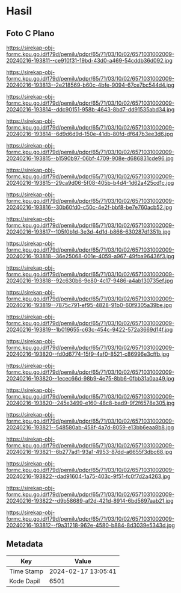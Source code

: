 # Hasil

## Foto C Plano

https://sirekap-obj-formc.kpu.go.id/f79d/pemilu/pdpr/65/71/03/10/02/6571031002009-20240216-193811--ce910f31-19bd-43d0-a469-54cddb36d092.jpg

https://sirekap-obj-formc.kpu.go.id/f79d/pemilu/pdpr/65/71/03/10/02/6571031002009-20240216-193813--2e218569-b60c-4bfe-9094-67ce7bc544d4.jpg

https://sirekap-obj-formc.kpu.go.id/f79d/pemilu/pdpr/65/71/03/10/02/6571031002009-20240216-193814--ddc90151-958b-4643-8bd7-dd91535abd34.jpg

https://sirekap-obj-formc.kpu.go.id/f79d/pemilu/pdpr/65/71/03/10/02/6571031002009-20240216-193814--6d9d6d9d-150e-41db-80fd-df647b3ee3d6.jpg

https://sirekap-obj-formc.kpu.go.id/f79d/pemilu/pdpr/65/71/03/10/02/6571031002009-20240216-193815--b1590b97-06bf-4709-908e-d686831cde96.jpg

https://sirekap-obj-formc.kpu.go.id/f79d/pemilu/pdpr/65/71/03/10/02/6571031002009-20240216-193815--29ca9d06-5f08-405b-b4d4-1d62a425cd1c.jpg

https://sirekap-obj-formc.kpu.go.id/f79d/pemilu/pdpr/65/71/03/10/02/6571031002009-20240216-193816--30b60fd0-c50c-4e2f-bbf8-be7e760acb52.jpg

https://sirekap-obj-formc.kpu.go.id/f79d/pemilu/pdpr/65/71/03/10/02/6571031002009-20240216-193817--105f0b1d-3e3d-4d1d-b866-630287d1351b.jpg

https://sirekap-obj-formc.kpu.go.id/f79d/pemilu/pdpr/65/71/03/10/02/6571031002009-20240216-193818--36e25068-001e-4059-a967-49fba96436f3.jpg

https://sirekap-obj-formc.kpu.go.id/f79d/pemilu/pdpr/65/71/03/10/02/6571031002009-20240216-193818--92c630b6-9e80-4c17-9486-a4ab130735ef.jpg

https://sirekap-obj-formc.kpu.go.id/f79d/pemilu/pdpr/65/71/03/10/02/6571031002009-20240216-193819--7875c791-ef95-4828-91b0-60f9305a39be.jpg

https://sirekap-obj-formc.kpu.go.id/f79d/pemilu/pdpr/65/71/03/10/02/6571031002009-20240216-193819--1b019655-c63c-454c-9422-572a3669d14f.jpg

https://sirekap-obj-formc.kpu.go.id/f79d/pemilu/pdpr/65/71/03/10/02/6571031002009-20240216-193820--fd0d6774-15f9-4af0-8521-c86996e3cffb.jpg

https://sirekap-obj-formc.kpu.go.id/f79d/pemilu/pdpr/65/71/03/10/02/6571031002009-20240216-193820--1ecec66d-98b9-4e75-8bb6-0fbb31a0aa49.jpg

https://sirekap-obj-formc.kpu.go.id/f79d/pemilu/pdpr/65/71/03/10/02/6571031002009-20240216-193820--245e3499-e160-48c8-bad9-9f2f6578e305.jpg

https://sirekap-obj-formc.kpu.go.id/f79d/pemilu/pdpr/65/71/03/10/02/6571031002009-20240216-193821--548580ab-458f-4a7d-8059-e13bb6eaa8b8.jpg

https://sirekap-obj-formc.kpu.go.id/f79d/pemilu/pdpr/65/71/03/10/02/6571031002009-20240216-193821--6b277ad1-93a1-4953-87dd-a6655f3dbc68.jpg

https://sirekap-obj-formc.kpu.go.id/f79d/pemilu/pdpr/65/71/03/10/02/6571031002009-20240216-193822--dad91604-1a75-403c-9f51-fc0f7d2a4263.jpg

https://sirekap-obj-formc.kpu.go.id/f79d/pemilu/pdpr/65/71/03/10/02/6571031002009-20240216-193822--d9b58689-af2d-421d-8914-6bd5697aab21.jpg

https://sirekap-obj-formc.kpu.go.id/f79d/pemilu/pdpr/65/71/03/10/02/6571031002009-20240216-193812--f9a31218-962e-4580-b884-8d3039e5343d.jpg


## Metadata

| Key        | Value               |
| ---------- | ------------------- |
| Time Stamp | 2024-02-17 13:05:41 |
| Kode Dapil | 6501                |



